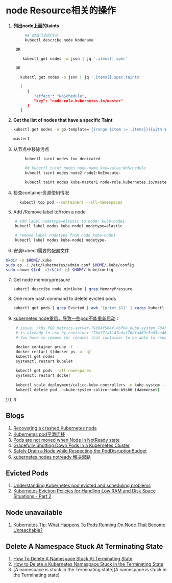 # node Resource相关的操作

1. **列出node上面的taints**
   ```bash
        ## 检查节点的污点
        kubectl describe node Nodename

    OR
       
       kubectl get nodes -o json | jq '.items[].spec'

    OR

      kubectl get nodes -o json | jq '.items[].spec.taints'

      [
         {
            "effect": "NoSchedule",
            "key": "node-role.kubernetes.io/master"
         }
      ]

   ```
2. **Get the list of nodes that have a specific Taint**
   ```bash
   kubectl get nodes -o go-template='{{range $item := .items}}{{with $nodename := $item.metadata.name}}{{range $taint := $item.spec.taints}}{{if and (eq $taint.key "node-role.kubernetes.io/master") (eq $taint.effect "NoSchedule")}}{{printf "%s\n" $nodename}}{{end}}{{end}}{{end}}{{end}}'

   master1
   ```
3. 从节点中移除污点
   ```bash
        kubectl taint nodes foo dedicated-

        ## kubectl taint nodes node-name key=value:NoSchedule
        kubectl taint nodes node2 node2:NoExecute-

        kubectl taint nodes kube-master1 node-role.kubernetes.io/master:NoSchedule-
   ```
4. 检查container资源使用情况
```bash
      kubectl top pod --containers --all-namespaces
```
5. Add /Remove label to/from a node
```bash
    # add label nodetype=elastic to node: kube-node1
    kubectl label nodes kube-node1 nodetype=elastic

    # remove label nodetype from node kube-node1
    kubectl label nodes kube-node1 nodetype-
```
6. 安装kubectl需要的配置文件
```bash
mkdir -p $HOME/.kube
sudo cp -i /etc/kubernetes/admin.conf $HOME/.kube/config
sudo chown $(id -u):$(id -g) $HOME/.kube/config
```
7. Get node memorypressure
   ```bash
   kubectl describe node minikube | grep MemoryPressure
   ```
8. One more bash command to delete evicted pods
   ```bash
   kubectl get pods | grep Evicted | awk '{print $1}' | xargs kubectl delete pod
   ```
9. [kubernetes node重启，导致一些pod不能重新启动](https://stackoverflow.com/questions/33671449/how-to-restart-kubernetes-nodes)：
   ```bash
    # issue: /k8s_POD_metrics-server-79864f564f-n6fk4_kube-system_784756e6-2766-4761-b195-0a7c79ba1723_2" 
    # is already in use by container "7bdf7fa1147edaf70dfa469c5e85ae466a575cc3cdc6767e9c4252a5e990e35a". 
    # You have to remove (or rename) that container to be able to reuse that name

    docker container prune -f
    docker restart $(docker ps -a -q)
    kubectl get nodes
    systemctl restart kubelet
    
    kubectl get pods --all-namespaces
    systemctl restart docker
    
    kubectl scale deployment/calico-kube-controllers -n kube-system --replicas=1
    kubectl delete pod -n=kube-system calico-node-b9c66 (daemonset)
   ```
10. ff


## Blogs
1. [Recovering a crashed Kubernetes node](https://www.ibm.com/support/knowledgecenter/en/SS6JWS_3.5.0/UG/sc_ug_node_crash_ub.html)
2. [Kubernetes pod平滑迁移](https://www.cnblogs.com/Dev0ps/p/11088810.html)
3. [Pods are not moved when Node in NotReady state](https://github.com/kubernetes/kubernetes/issues/55713)
4. [Gracefully Shutting Down Pods in a Kubernetes Cluster](https://blog.gruntwork.io/gracefully-shutting-down-pods-in-a-kubernetes-cluster-328aecec90d)
5. [Safely Drain a Node while Respecting the PodDisruptionBudget](https://kubernetes.io/docs/tasks/administer-cluster/safely-drain-node/)
6. [kubernetes nodes notready 解决思路](https://blog.csdn.net/qq_21816375/article/details/80222689)

## Evicted Pods
1. [Understanding Kubernetes pod evicted and scheduling problems](https://sysdig.com/blog/kubernetes-pod-evicted/)
2. [Kubernetes Eviction Policies for Handling Low RAM and Disk Space Situations - Part 2](https://medium.com/@Alibaba_Cloud/kubernetes-eviction-policies-for-handling-low-ram-and-disk-space-situations-part-2-d63596aec9d2)

## Node unavailable
1. [Kubernetes Tip: What Happens To Pods Running On Node That Become Unreachable?](https://medium.com/tailwinds-navigator/kubernetes-tip-what-happens-to-pods-running-on-node-that-become-unreachable-3d409f734e5d)


## Delete A Namespace Stuck At Terminating State
1. [How To Delete A Namespace Stuck At Terminating State](https://www.kalc.io/blog/how-to-delete-a-namespace-stuck-at-terminating-state)
2. [How to Delete a Kubernetes Namespace Stuck in the Terminating State](https://success.docker.com/article/kubernetes-namespace-stuck-in-terminating)
3. [A namespace is stuck in the Terminating state](A namespace is stuck in the Terminating state)